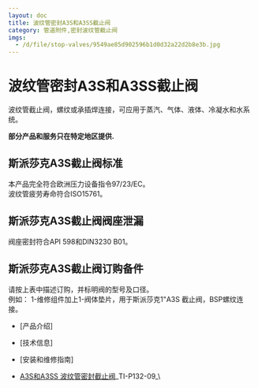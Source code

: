 ```yaml
---
layout: doc
title: 波纹管密封A3S和A3SS截止阀
category: 管道附件,密封波纹管截止阀
imgs:
  - /d/file/stop-valves/9549ae85d902596b1d0d32a22d2b8e3b.jpg
---
```


# 波纹管密封A3S和A3SS截止阀

波纹管截止阀，螺纹或承插焊连接，可应用于蒸汽、气体、液体、冷凝水和水系统。

**部分产品和服务只在特定地区提供.**

## 斯派莎克A3S截止阀标准

本产品完全符合欧洲压力设备指令97/23/EC。  
波纹管疲劳寿命符合ISO15761。

## 斯派莎克A3S截止阀阀座泄漏

阀座密封符合API 598和DIN3230 B01。

## 斯派莎克A3S截止阀订购备件

请按上表中描述订购，并标明阀的型号及口径。  
例如： 1-维修组件加上1-阀体垫片，用于斯派莎克1"A3S 截止阀，BSP螺纹连接。

- [产品介绍]
- [技术信息]
- [安装和维修指南]

- [A3S和A3SS 波纹管密封截止阀](https://assets.spiraxvalve.com/pdf/TI-P132-09-A3S和A3SS%20波纹管密封截止阀.pdf)\_TI-P132-09\_\
